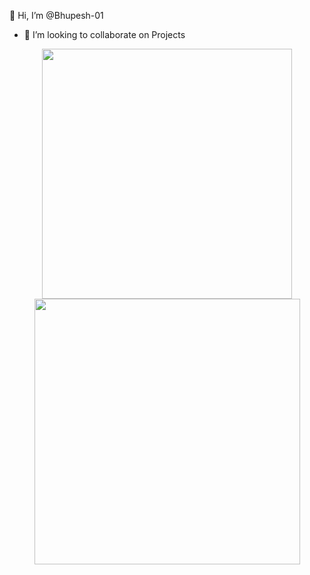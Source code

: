 👋 Hi, I’m @Bhupesh-01
- 💞️ I’m looking to collaborate on Projects

<div align="center">
   <img width="400" src="https://github-readme-stats.vercel.app/api?username=Bhupesh-01&theme=radical&show_icons=true&count_private=true" />
   <img width="425" src="https://github-readme-streak-stats.herokuapp.com/?user=Bhupesh-01&theme=tokyonight&show_icons=true" />
</div>


